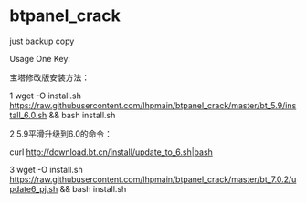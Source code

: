 # btpanel_crack

just backup copy


Usage One Key:  

宝塔修改版安装方法：

1  wget -O install.sh https://raw.githubusercontent.com/lhpmain/btpanel_crack/master/bt_5.9/install_6.0.sh && bash install.sh

2 5.9平滑升级到6.0的命令：
   
   curl http://download.bt.cn/install/update_to_6.sh|bash


3  wget -O install.sh https://raw.githubusercontent.com/lhpmain/btpanel_crack/master/bt_7.0.2/update6_pj.sh && bash install.sh





